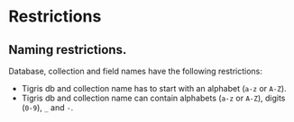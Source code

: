 # Restrictions

## Naming restrictions.

Database, collection and field names have the following restrictions:

- Tigris db and collection name has to start with an alphabet (`a-z` or `A-Z`).
- Tigris db and collection name can contain alphabets (`a-z` or `A-Z`),
  digits (`0-9`), `_` and `-`.
